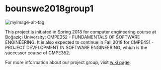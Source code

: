# bounswe2018group1

![myimage-alt-tag](https://i.hizliresim.com/Oo0OYP.png)

This project is initiated in Spring 2018 for computer engineering course at Boğaziçi University: CMPE352 - FUNDAMENTALS OF SOFTWARE ENGINEERING. It is also expected to continue in Fall 2018 for CMPE451 - PROJECT DEVELOPMENT IN SOFTWARE ENGINEERING, which is the successor course of CMPE352.

For more information about our project group, visit [wiki page](https://github.com/bounswe/bounswe2018group1/wiki).

